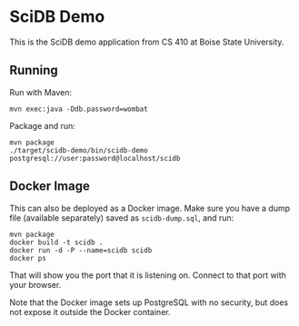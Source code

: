 # SciDB Demo

This is the SciDB demo application from CS 410 at Boise State University.

## Running

Run with Maven:

    mvn exec:java -Ddb.password=wombat
    
Package and run:

    mvn package
    ./target/scidb-demo/bin/scidb-demo postgresql://user:password@localhost/scidb
    
## Docker Image

This can also be deployed as a Docker image.  Make sure you have a dump file
(available separately) saved as `scidb-dump.sql`, and run:

    mvn package
    docker build -t scidb .
    docker run -d -P --name=scidb scidb
    docker ps
    
That will show you the port that it is listening on. Connect to that port with your browser.

Note that the Docker image sets up PostgreSQL with no security, but does not expose it outside the Docker container.